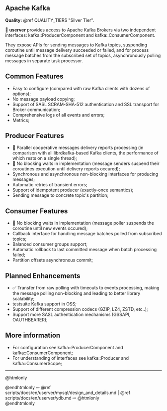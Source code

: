  ## Apache Kafka

**Quality:** @ref QUALITY_TIERS "Silver Tier".

🐙 **userver** provides access to Apache Kafka Brokers via
two independent interfaces: kafka::ProducerComponent and
kafka::ConsumerComponent.

They expose APIs for sending messages to Kafka topics, suspending
coroutine until message delivery succeeded or failed, and for process message
batches from the subscribed set of topics, asynchronously polling messages
in separate task processor.

## Common Features
- Easy to configure (compared with raw Kafka clients with dozens of options);
- No message payload copying;
- Support of SASL SCRAM-SHA-512 authentication and SSL transport for Broker communication;
- Comprehensive logs of all events and errors;
- Metrics;

## Producer Features
- 🚀 Parallel cooperative messages delivery reports processing (in comparison with all librdkafka-based Kafka clients, the performance of which rests on a single thread);
- 🚀 No blocking waits in implementation (message senders suspend their coroutines execution until delivery reports occured);
- Synchronous and asynchronous non-blocking interfaces for producing messages;
- Automatic retries of transient errors;
- Support of idempotent producer (exactly-once semantics);
- Sending message to concrete topic's partition;

## Consumer Features
- 🚀 No blocking waits in implementation (message poller suspends the coroutine until new events occured);
- Callback interface for handling message batches polled from subscribed topics;
- Balanced consumer groups support;
- Automatic rollback to last committed message when batch processing failed;
- Partition offsets asynchronous commit;

## Planned Enhancements
- ✅ Transfer from raw polling with timeouts to events processing,
making the message polling non-blocking and leading to better library scalability;
- testsuite Kafka support in OSS;
- Support of different compression codecs (GZIP, LZ4, ZSTD, etc..);
- Support more SASL authentication mechanisms (GSSAPI, OAUTHBEARER);

## More information
- For configuration see kafka::ProducerComponent and kafka::ConsumerComponent;
- For understanding of interfaces see kafka::Producer and kafka::ConsumerScope;

----------

@htmlonly <div class="bottom-nav"> @endhtmlonly
⇦ @ref scripts/docs/en/userver/mysql/design_and_details.md |
@ref scripts/docs/en/userver/ydb.md ⇨
@htmlonly </div> @endhtmlonly
